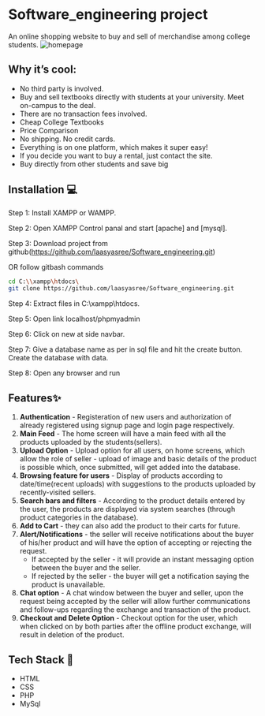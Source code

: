 # Software_engineering project
An online shopping website to buy and sell of merchandise among college students. 
![homepage](https://user-images.githubusercontent.com/43827236/117608370-91320400-b17b-11eb-9e3a-0dec473d95ad.PNG)

## Why it’s cool:
- No third party is involved. 
- Buy and sell textbooks directly with students at your university. Meet on-campus to the deal.
- There are no transaction fees involved.
- Cheap College Textbooks
- Price Comparison
- No shipping. No credit cards.
- Everything is on one platform, which makes it super easy!
- If you decide you want to buy a rental, just contact the site.
- Buy directly from other students and save big 


## Installation :computer:
Step 1: Install XAMPP or WAMPP.

Step 2: Open XAMPP Control panal and start [apache] and [mysql].

Step 3: Download project from github(https://github.com/laasyasree/Software_engineering.git)
    
  OR follow gitbash commands

```bash
cd C:\\xampp\htdocs\ 
git clone https://github.com/laasyasree/Software_engineering.git
```

Step 4: Extract files in C:\xampp\htdocs.

Step 5: Open link localhost/phpmyadmin

Step 6: Click on new at side navbar.

Step 7: Give a database name as per in sql file and hit the create button. Create the database with data.

Step 8: Open any browser and run 


## Features✨

1. **Authentication** - Registeration of new users and authorization of already registered using signup page and login page respectively.
2. **Main Feed** -  The home screen will have a main feed with all the products uploaded by the students(sellers).
3. **Upload Option** - Upload option for all users, on home screens, which allow the role of seller - upload of image and basic details of the product is possible which, once submitted, will get added into the database.
4. **Browsing feature for users** - Display of products according to date/time(recent uploads) with suggestions to the products uploaded by recently-visited sellers.
5. **Search bars and filters** - According to the product details entered by the user, the products are displayed via system searches (through product categories in the database).
6. **Add to Cart** - they can also add the product to their carts for future. 
7. **Alert/Notifications** - the seller will receive notifications about the buyer of his/her product and will have the option of accepting or rejecting the request.
    - If accepted by the seller - it will provide an instant messaging option between the buyer and the seller. 
    - If rejected by the seller - the buyer will get a notification saying the product is unavailable.
8. **Chat option** - A chat window between the buyer and seller, upon the request being accepted by the seller will allow further communications and follow-ups regarding the exchange and transaction of the product.
9. **Checkout and Delete Option** -  Checkout option for the user, which when clicked on by both parties after the offline product exchange, will result in deletion of the product.



## Tech Stack :nut_and_bolt:
- HTML
- CSS
- PHP
- MySql


 
